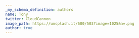 ```yaml
---
_my_schema_definition: authors
name: Tony
twitter: CloudCannon
image_path: https://unsplash.it/600/503?image=1025&a=.png
author: true
---
```

